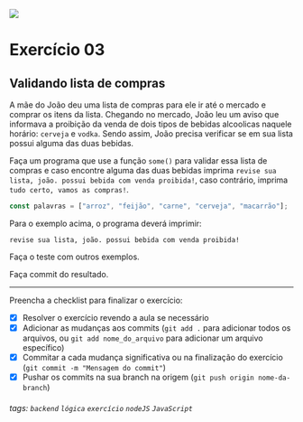 ![](https://i.imgur.com/xG74tOh.png)

# Exercício 03

## Validando lista de compras

A mãe do João deu uma lista de compras para ele ir até o mercado e comprar os itens da lista. Chegando no mercado, João leu um aviso que informava a proibição da venda de dois tipos de bebidas alcoolicas naquele horário: `cerveja` e `vodka`. Sendo assim, João precisa verificar se em sua lista possui alguma das duas bebidas.

Faça um programa que use a função `some()` para validar essa lista de compras e caso encontre alguma das duas bebidas imprima `revise sua lista, joão. possui bebida com venda proibida!`, caso contrário, imprima `tudo certo, vamos as compras!`.

```javascript
const palavras = ["arroz", "feijão", "carne", "cerveja", "macarrão"];
```

Para o exemplo acima, o programa deverá imprimir:

```
revise sua lista, joão. possui bebida com venda proibida!
```

Faça o teste com outros exemplos.

Faça commit do resultado.

---

Preencha a checklist para finalizar o exercício:

-   [x] Resolver o exercício revendo a aula se necessário
-   [x] Adicionar as mudanças aos commits (`git add .` para adicionar todos os arquivos, ou `git add nome_do_arquivo` para adicionar um arquivo específico)
-   [x] Commitar a cada mudança significativa ou na finalização do exercício (`git commit -m "Mensagem do commit"`)
-   [x] Pushar os commits na sua branch na origem (`git push origin nome-da-branch`)

###### tags: `backend` `lógica` `exercício` `nodeJS` `JavaScript`
